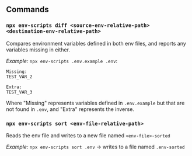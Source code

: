 ## Commands

### `npx env-scripts diff <source-env-relative-path> <destination-env-relative-path>`
Compares environment variables defined in both env files, and reports any variables missing in either.

_Example:_
`npx env-scripts .env.example .env`:
```text
Missing:
TEST_VAR_2

Extra:
TEST_VAR_3
```

Where "Missing" represents variables defined in `.env.example` but that are not found in `.env`, and "Extra" represents the inverse.


### `npx env-scripts sort <env-file-relative-path>`
Reads the env file and writes to a new file named `<env-file>-sorted`

_Example:_
`npx env-scripts sort .env` -> writes to a file named `.env-sorted`
